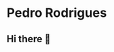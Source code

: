 # Pedro Rodrigues

## Hi there 👋

<!--
**pedrojrodrigues/pedrojrodrigues** is a ✨ _special_ ✨ repository because its `README.md` (this file) appears on your GitHub profile.

I'm here trying to find a way to solve any problem with programming 😅

- 🔍 I’m looking to collaborate on Front-end projects using React, Next and Vue
- 💻💡 I’m currently learning CSS, JavaScript, ReactJS
- 📧 Email: pedro.roguea@gmail.com
- 👔 Linkedin: https://www.linkedin.com/in/pedro-j%C3%A2nio-rodrigues-abreu-3a3647176/
- 🚀 Rocketseat: https://app.rocketseat.com.br/me/pedro-rodrigues-1569779767
-->
